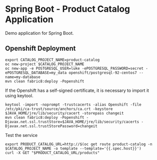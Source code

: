 # Spring Boot - Product Catalog Application
Demo application for Spring Boot.

## Openshift Deployment
```
export CATALOG_PROJECT_NAME=product-catalog
oc new-project $CATALOG_PROJECT_NAME
oc new-app -e POSTGRESQL_USER=luke -ePOSTGRESQL_PASSWORD=secret -ePOSTGRESQL_DATABASE=my_data openshift/postgresql-92-centos7 --name=my-database
mvn clean fabric8:deploy -Popenshift
```

If the Openshift has a self-signed certificate, it is necessary to import it using keytool.
```
keytool -import -noprompt -trustcacerts -alias Openshift -file /etc/pki/ca-trust/source/anchors/ca.crt -keystore $JAVA_HOME/jre/lib/security/cacert -storepass changeit
mvn clean fabric8:deploy -Popenshift -Djavax.net.ssl.trustStore=$JAVA_HOME/jre/lib/security/cacerts -Djavax.net.ssl.trustStorePassword=changeit
```

Test the service
```
export PRODUCT_CATALOG_URL=http://$(oc get route product-catalog -n $CATALOG_PROJECT_NAME -o template --template='{{.spec.host}}')
curl -X GET "$PRODUCT_CATALOG_URL/products"
```

